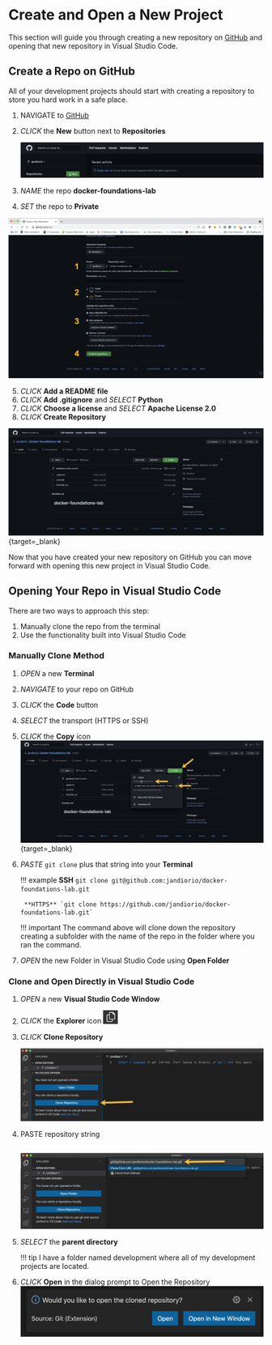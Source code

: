 #  Create and Open a New Project

This section will guide you through creating a new repository on [GitHub](https://github.com) and opening that new repository in Visual Studio Code. 

## Create a Repo on GitHub

All of your development projects should start with creating a repository to store you hard work in a safe place.  

1. NAVIGATE to [GitHub](www.github.com)

2. *CLICK* the **New**  button next to **Repositories**

   ![image-20210611093355694](../images/github-home.png)

3. *NAME* the repo **docker-foundations-lab**

4. *SET* the repo to **Private** 


![GitHub New Repo](../images/new-github-repo.png)

5. *CLICK* **Add a README file**
6. *CLICK* **Add .gitignore** and *SELECT* **Python**
7. *CLICK* **Choose a license** and *SELECT* **Apache License 2.0**
8. *CLICK* **Create Repository**

[![image-20210611094825116](../images/created-repo.png)](../../images/created-repo.png){target=_blank}

Now that you have created your new repository on GitHub you can move forward with opening this new project in Visual Studio Code.

## Opening Your Repo in Visual Studio Code

There are two ways to approach this step:

1. Manually clone the repo from the terminal
2. Use the functionality built into Visual Studio Code

### Manually Clone Method

1. *OPEN* a new **Terminal**

2. *NAVIGATE* to your repo on GitHub

3. *CLICK* the **Code** button

4. *SELECT* the transport (HTTPS or SSH)

5. *CLICK* the **Copy** icon
   ​	[![copy-github-clone-string](../images/copy-github-clone-string.png)](../../images/copy-github-clone-string.png){target=_blank}

6. *PASTE* `git clone` plus that string into your **Terminal**
  
    !!! example
        **SSH** `git clone git@github.com:jandiorio/docker-foundations-lab.git`
  
        **HTTPS** `git clone https://github.com/jandiorio/docker-foundations-lab.git`

    !!! important
        The command above will clone down the repository creating a subfolder with the name of the repo in the folder where you ran the command.

7. *OPEN* the new Folder in Visual Studio Code using **Open Folder**

### Clone and Open Directly in Visual Studio Code

1. *OPEN* a new **Visual Studio Code Window**

2. *CLICK* the **Explorer** icon <img src="../../images/explorer-icon.png" alt="image-20210611101144837" style="zoom:33%;" />

3. *CLICK* **Clone Repository**

    ![VSC Repo Clone](../images/vsc-clone-repo.png)

4. PASTE repository string

    ![VSC Paste Repo](../images/vsc-paste-repo-string.png)

5. *SELECT* the **parent directory** 

    !!! tip
        I have a folder named development where all of my development projects are located.

6. *CLICK* **Open** in the dialog prompt to Open the Repository
    ![image-20210611102053356](../images/vsc-open-cloned-repo.png)